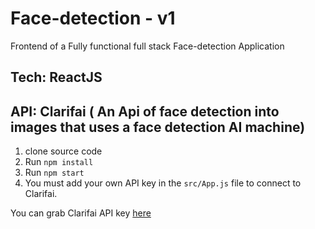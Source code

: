 # Face-detection  - v1
Frontend of a Fully functional full stack Face-detection Application

## Tech: ReactJS
## API: Clarifai ( An Api of face detection into images that uses a face detection AI machine)

1. clone source code
2. Run `npm install`
3. Run `npm start`
4. You must add your own API key in the `src/App.js` file to connect to Clarifai.

You can grab Clarifai API key [here](https://www.clarifai.com/)


